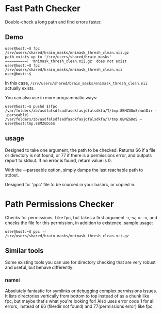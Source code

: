 # Fast Path Checker
Double-check a long path and find errors faster.

## Demo
```
user@host:~$ fpc /srv/users/shared/brain_masks/mnimask_thresh_clean.nii.gz
path exists up to '/srv/users/shared/brain_masks'
==========| 'mnimask_thresh_clean.nii.gz' does not exist
user@host:~$ fpc /srv/users/shared/brain_masks/mnimask_thresh_clean.nii
user@host:~$
```
In this case, `/srv/users/shared/brain_masks/mnimask_thresh_clean.nii` actually exists.

You can also use in more programmatic ways:

```
user@host:~$ pushd $(fpc /var/folders/zb/asdfalsdfsadfasdkfasjdfalsdkfa/T/tmp.8BMZGDoS/notDir --parseable)
/var/folders/zb/asdfalsdfsadfasdkfasjdfalsdkfa/T/tmp.8BMZGDoS ~
user@host:tmp.8BMZGDoS$ 
```

## usage
Designed to take one argument, the path to be checked. Returns 66 if a file or directory is not found, or 77 if there is a permissions error, and outputs report to stdout. If no error is found, return value is 0.

With the --parseable option, simply dumps the last reachable path to stdout.

Designed for 'ppc' file to be sourced in your bashrc, or copied in.

# Path Permissions Checker
Checks for permissions. Like fpc, but takes a first argument -r,-w, or -x, and checks the file for this permission, in addition to existence.
sample usage:

```
user@host:~$ ppc -r /srv/users/shared/brain_masks/mnimask_thresh_clean.nii.gz
```

## Similar tools

Some existing tools you can use for directory checking that are very robust and useful, but behave differently:

### namei
Absolutely fantastic for symlinks or debugging complex permissions issues. It lists directories vertically from bottom to top instead of as a chunk like fpc, but maybe that's what you're looking for! Also uses error code 1 for all errors, instead of 66 (file/dir not found) and 77(permissions error) like fpc.
